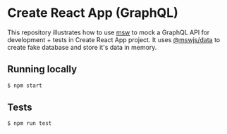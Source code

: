 # Create React App (GraphQL)

This repository illustrates how to use [msw](https://github.com/mswjs/msw) to mock a GraphQL API for development + tests in Create React App project.
It uses [@mswjs/data](https://github.com/mswjs/data) to create fake database and store it's data in memory.

## Running locally

```bash
$ npm start
```

## Tests

```bash
$ npm run test
```
